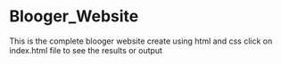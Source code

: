 # Blooger_Website
This is the complete blooger website create using html and css
click on index.html file to see the results or output

